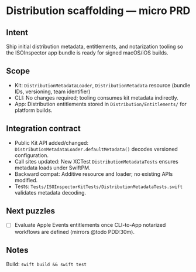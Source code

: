# Distribution scaffolding — micro PRD

## Intent

Ship initial distribution metadata, entitlements, and notarization tooling so the ISOInspector app bundle is ready for
signed
macOS/iOS builds.

## Scope

- Kit: `DistributionMetadataLoader`, `DistributionMetadata` resource (bundle IDs, versioning, team identifier)
- CLI: No changes required; tooling consumes kit metadata indirectly.
- App: Distribution entitlements stored in `Distribution/Entitlements/` for platform builds.

## Integration contract

- Public Kit API added/changed: `DistributionMetadataLoader.defaultMetadata()` decodes versioned configuration.
- Call sites updated: New XCTest `DistributionMetadataTests` ensures metadata loads under SwiftPM.
- Backward compat: Additive resource and loader; no existing APIs modified.
- Tests: `Tests/ISOInspectorKitTests/DistributionMetadataTests.swift` validates metadata decoding.

## Next puzzles

- [ ] Evaluate Apple Events entitlements once CLI-to-App notarized workflows are defined (mirrors @todo PDD:30m).

## Notes

Build: `swift build && swift test`

